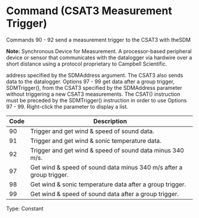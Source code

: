 # Command (CSAT3 Measurement Trigger)

Commands 90 - 92 send a measurement trigger to the CSAT3 with theSDM

**Note:** Synchronous Device for Measurement. A processor-based peripheral device or sensor that communicates with the datalogger via hardwire over a short distance using a protocol proprietary to Campbell Scientific.

address specified by the SDMAddress argument. The CSAT3 also sends data to the datalogger. Options 97 - 99 get data after a group trigger, SDMTrigger(), from the CSAT3 specified by the SDMAddress parameter without triggering a new CSAT3 measurements. The CSAT() instruction must be preceded by the SDMTrigger() instruction in order to use Options 97 - 99. Right-click the parameter to display a list.

| Code | Description                                                         |
| ---- | ------------------------------------------------------------------- |
| 90   | Trigger and get wind & speed of sound data.                         |
| 91   | Trigger and get wind & sonic temperature data.                      |
| 92   | Trigger and get wind & speed of sound data minus 340 m/s.           |
| 97   | Get wind & speed of sound data minus 340 m/s after a group trigger. |
| 98   | Get wind & sonic temperature data after a group trigger.            |
| 99   | Get wind & speed of sound data after a group trigger.               |

Type: Constant
